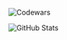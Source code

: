 ![Codewars](https://www.codewars.com/users/Gabriel%20Oliveira/badges/large)

![GitHub Stats](https://github-readme-stats.vercel.app/api?Gabriel%20Oliveira=Gabriel%20Oliveira&show_icons=true&theme=radical)

